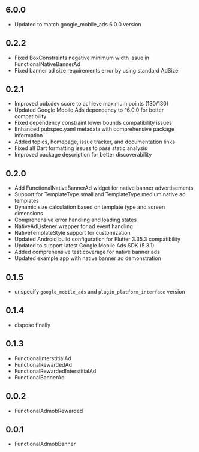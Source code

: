 ## 6.0.0
- Updated to match google_mobile_ads 6.0.0 version

## 0.2.2
- Fixed BoxConstraints negative minimum width issue in FunctionalNativeBannerAd
- Fixed banner ad size requirements error by using standard AdSize

## 0.2.1
- Improved pub.dev score to achieve maximum points (130/130)
- Updated Google Mobile Ads dependency to ^6.0.0 for better compatibility
- Fixed dependency constraint lower bounds compatibility issues
- Enhanced pubspec.yaml metadata with comprehensive package information
- Added topics, homepage, issue tracker, and documentation links
- Fixed all Dart formatting issues to pass static analysis
- Improved package description for better discoverability

## 0.2.0
- Add FunctionalNativeBannerAd widget for native banner advertisements
- Support for TemplateType.small and TemplateType.medium native ad templates
- Dynamic size calculation based on template type and screen dimensions
- Comprehensive error handling and loading states
- NativeAdListener wrapper for ad event handling
- NativeTemplateStyle support for customization
- Updated Android build configuration for Flutter 3.35.3 compatibility
- Updated to support latest Google Mobile Ads SDK (5.3.1)
- Added comprehensive test coverage for native banner ads
- Updated example app with native banner ad demonstration

## 0.1.5
- unspecify `google_mobile_ads` and `plugin_platform_interface` version

## 0.1.4
* dispose finally

## 0.1.3
* FunctionalInterstitialAd
* FunctionalRewardedAd
* FunctionalRewardedInterstitialAd
* FunctionalBannerAd

## 0.0.2
* FunctionalAdmobRewarded

## 0.0.1
* FunctionalAdmobBanner
